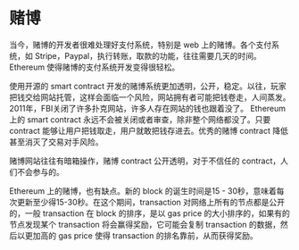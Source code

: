 # 赌博

当今，赌博的开发者很难处理好支付系统，特别是 web 上的赌博。各个支付系统，如 Stripe，Paypal，执行转账，取款的功能，往往需要几天的时间。Ethereum 使得赌博的支付系统开发变得很轻松。

使用开源的 smart contract 开发的赌博系统更加透明，公开，稳定。以往，玩家把钱交给网站托管，这样会面临一个风险，网站拥有者可能把钱卷走，人间蒸发。2011年，FBI关闭了许多扑克网站，许多人存在网站的钱也跟着没了。 Ethereum 上的 smart contract 永远不会被关闭或者审查，除非整个网络都没了。只要 contract 能够让用户把钱取走，用户就敢把钱存进去。优秀的赌博 contract 降低甚至消灭了交易对手风险。

赌博网站往往有暗箱操作，赌博 contract 公开透明，对于不信任的 contract，人们不会参与的。

Ethereum 上的赌博，也有缺点。新的 block 的诞生时间是15 - 30秒，意味着每次更新至少得15-30秒。在这个期间，transaction 对网络上所有的节点都是公开的，一般 transaction 在 block 的排序，是以 gas price 的大小排序的，如果有的节点发现某个 transaction 将会赢得奖励，它可能会复制 transaction 的数据，然后以更加高的 gas price 使得 transaction 的排名靠前，从而获得奖励。
